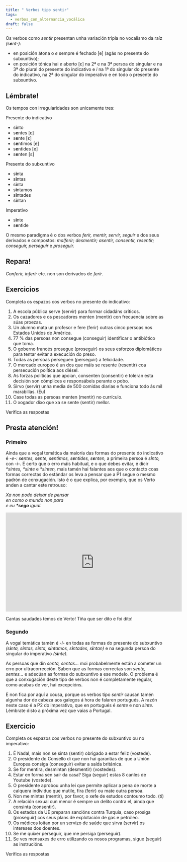 ```yaml
---
title: " Verbos tipo sentir"
tags:
  - verbos_con_alternancia_vocálica
draft: false
---
```

Os verbos como *sentir* presentan unha variación tripla no vocalismo da raíz *(s**e**nt-):* 

* en posición átona o *e* sempre é fechado \[e] (agás no presente do subxuntivo); 
* en posición tónica hai *e* aberto \[ɛ] na 2ª e na 3ª persoa do singular e na 3ª do plural do presente do indicativo e *i*  na 1ª do singular do presente do indicativo, na 2ª do singular do imperativo e en todo o presente do subxuntivo.

## Lémbrate!

Os tempos con irregularidades son unicamente tres:

Presente do indicativo

* s**i**nto
* s**e**ntes \[ɛ]
* s**e**nte \[ɛ]
* s**e**ntimos \[e]
* s**e**ntides \[e]
* s**e**nten \[ɛ]

Presente do subxuntivo

* s**i**nta
* s**i**ntas
* s**i**nta
* s**i**ntamos
* s**i**ntades
* s**i**ntan

Imperativo

* s**i**nte
* s**e**ntide

O mesmo paradigma é o dos verbos *ferir, mentir, servir, seguir* e dos seus derivados e compostos: *malferir; desmentir; asentir, consentir, resentir; conseguir, perseguir* e *proseguir.*

## Repara!

*Conferir, inferir* etc. non son derivados de *ferir*.

## Exercicios

Completa os espazos cos verbos no presente do indicativo:

1. A escola pública <e-answer>serve</e-answer> (servir) para formar cidadáns críticos.
2. Os cazadores e os pescadores <e-answer>menten</e-answer> (mentir) con frecuencia sobre as súas proezas.
3. Un alumno mata un profesor e <e-answer>fere</e-answer> (ferir) outras cinco persoas nos Estados Unidos de América.
4. 77 % das persoas non <e-answer>consegue</e-answer> (conseguir) identificar o antibiótico que toma.
5. O goberno francés <e-answer>prosegue</e-answer> (proseguir) os seus esforzos diplomáticos para tentar evitar a execución do preso.
6. Todas as persoas <e-answer>perseguen</e-answer> (perseguir) a felicidade.
7. O mercado europeo é un dos que máis se <e-answer>resente</e-answer> (resentir) coa persecución política aos diésel.
8. As forzas políticas que apoian, <e-answer>consenten</e-answer> (consentir) e toleran esta decisión son cómplices e responsábeis perante o pobo.
9. <e-answer>Sirvo</e-answer> (servir) unha media de 500 comidas diarias e funciona todo ás mil marabillas. (Eu)
10. Case todas as persoas <e-answer>menten</e-answer> (mentir) no currículo.
11. O xogador dixo que xa se <e-answer>sente</e-answer> (sentir) mellor.

<e-validate>Verifica as respostas</e-validate>

## Presta atención!

### Primeiro

Aínda que a vogal temática da maioría das formas do presente do indicativo é *\-e-:* *s**e**ntes, s**e**nte, s**e**ntimos, s**e**ntides, s**e**nten,* a primeira persoa é *s**i**nto,* con *\-i-*. É certo que o erro máis habitual, e o que debes evitar, é dicir *\*sintes, \*sinte* e *\*sinten,* mais tamén hai falantes aos que o contacto coas formas correctas do estándar os leva a pensar que a P1 segue o mesmo padrón de conxugación. Isto é o que explica, por exemplo, que os Verto anden a cantar este retrouso:

*Xa non podo deixar de pensar*\
*en como o mundo non para*\
*e eu **\*sego** igual.*

<iframe width="560" height="315" src="https://www.youtube.com/embed/Ponwjk2X720" title="YouTube video player" frameborder="0" allow="accelerometer; autoplay; clipboard-write; encrypted-media; gyroscope; picture-in-picture; web-share" allowfullscreen></iframe>

Cantas saudades temos de Verto! Tiña que ser dito e foi dito! 

### Segundo

A vogal temática tamén é *\-i-* en todas as formas do presente do subxuntivo *(s**i**nta, s**i**ntas, s**i**nta, s**i**ntamos, s**i**ntades, s**i**ntan)* e na segunda persoa do singular do imperativo *(s**i**nte).*

As persoas que din *senta, sentas...* moi probabelmente están a cometer un erro por ultracorrección. Saben que as formas correctas son *sente, sentes...* e adecúan as formas do subxuntivo a ese modelo. O problema é que a conxugación deste tipo de verbos non é completamente regular, como acabas de ver, hai excepcións.

E non fica por aquí a cousa, porque os verbos tipo *sentir* causan tamén algunha dor de cabeza aos galegos á hora de falaren portugués. A razón neste caso é a P2 do imperativo, que en portugués é *sente* e non *sinte.* Lémbrate disto a próxima vez que vaias a Portugal.

## Exercicio

Completa os espazos cos verbos no presente do subxuntivo ou no imperativo:

1. É Nadal, mais non se <e-answer>sinta</e-answer> (sentir) obrigado a estar feliz (vostede).
2. O presidente do Consello di que non hai garantías de que a Unión Europea <e-answer>consiga</e-answer> (conseguir) evitar a saída británica.
3. Se for mentira, <e-answer>desmintan</e-answer> (desmentir) (vostedes).
4. Estar en forma sen saír da casa? <e-answer>Siga</e-answer> (seguir) estas 8 canles de Youtube (vostede).
5. O presidente aprobou unha lei que permite aplicar a pena de morte a calquera individuo que mutile, <e-answer>fira</e-answer> (ferir) ou mate outra persoa.
6. Non me <e-answer>mintas</e-answer> (mentir), por favor, o xefe de estudos contoumo todo. (ti)
7. A relación sexual cun menor é sempre un delito contra el, aínda que <e-answer>consinta</e-answer> (consentir).
8. Os estados da UE preparan sancións contra Turquía, caso <e-answer>prosiga</e-answer> (proseguir) cos seus plans de explotación de gas e petróleo.
9. Os médicos loitan por un servizo de saúde que <e-answer>sirva</e-answer> (servir) os intereses dos doentes.
10. Se me quixer perseguir, que me <e-answer>persiga</e-answer> (perseguir).
11. Se ves mensaxes de erro utilizando os nosos programas, <e-answer>sigue</e-answer> (seguir) as instrucións.

<e-validate>Verifica as respostas</e-validate>